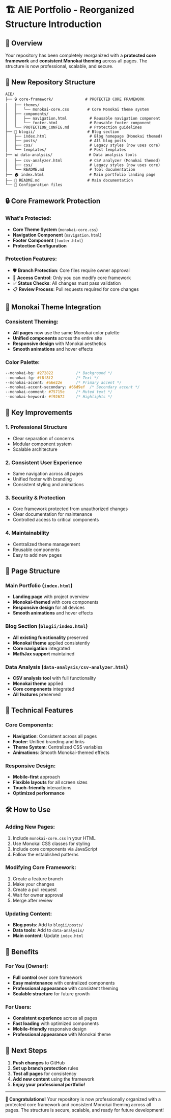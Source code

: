 # 🏗️ AIE Portfolio - Reorganized Structure Introduction

## 🎯 Overview

Your repository has been completely reorganized with a **protected core framework** and **consistent Monokai theming** across all pages. The structure is now professional, scalable, and secure.

## 📁 New Repository Structure

```
AIE/
├── 🔒 core-framework/              # PROTECTED CORE FRAMEWORK
│   ├── themes/
│   │   └── monokai-core.css        # Core Monokai theme system
│   ├── components/
│   │   ├── navigation.html          # Reusable navigation component
│   │   └── footer.html              # Reusable footer component
│   └── PROTECTION_CONFIG.md         # Protection guidelines
├── 📝 blogii/                       # Blog section
│   ├── index.html                   # Blog homepage (Monokai themed)
│   ├── posts/                       # All blog posts
│   ├── css/                         # Legacy styles (now uses core)
│   └── templates/                   # Post templates
├── 📊 data-analysis/                # Data analysis tools
│   ├── csv-analyzer.html            # CSV analyzer (Monokai themed)
│   ├── css/                         # Legacy styles (now uses core)
│   └── README.md                    # Tool documentation
├── 🏠 index.html                    # Main portfolio landing page
├── 📖 README.md                     # Main documentation
└── 🔧 Configuration files
```

## 🔒 Core Framework Protection

### What's Protected:
- **Core Theme System** (`monokai-core.css`)
- **Navigation Component** (`navigation.html`)
- **Footer Component** (`footer.html`)
- **Protection Configuration**

### Protection Features:
- 🛡️ **Branch Protection**: Core files require owner approval
- 🔐 **Access Control**: Only you can modify core framework
- ✅ **Status Checks**: All changes must pass validation
- 📋 **Review Process**: Pull requests required for core changes

## 🎨 Monokai Theme Integration

### Consistent Theming:
- **All pages** now use the same Monokai color palette
- **Unified components** across the entire site
- **Responsive design** with Monokai aesthetics
- **Smooth animations** and hover effects

### Color Palette:
```css
--monokai-bg: #272822          /* Background */
--monokai-fg: #f8f8f2          /* Text */
--monokai-accent: #a6e22e      /* Primary accent */
--monokai-accent-secondary: #66d9ef  /* Secondary accent */
--monokai-comment: #75715e     /* Muted text */
--monokai-keyword: #f92672     /* Highlights */
```

## 🚀 Key Improvements

### 1. **Professional Structure**
- Clear separation of concerns
- Modular component system
- Scalable architecture

### 2. **Consistent User Experience**
- Same navigation across all pages
- Unified footer with branding
- Consistent styling and animations

### 3. **Security & Protection**
- Core framework protected from unauthorized changes
- Clear documentation for maintenance
- Controlled access to critical components

### 4. **Maintainability**
- Centralized theme management
- Reusable components
- Easy to add new pages

## 📱 Page Structure

### Main Portfolio (`index.html`)
- **Landing page** with project overview
- **Monokai-themed** with core components
- **Responsive design** for all devices
- **Smooth animations** and hover effects

### Blog Section (`blogii/index.html`)
- **All existing functionality** preserved
- **Monokai theme** applied consistently
- **Core navigation** integrated
- **MathJax support** maintained

### Data Analysis (`data-analysis/csv-analyzer.html`)
- **CSV analysis tool** with full functionality
- **Monokai theme** applied
- **Core components** integrated
- **All features** preserved

## 🔧 Technical Features

### Core Components:
- **Navigation**: Consistent across all pages
- **Footer**: Unified branding and links
- **Theme System**: Centralized CSS variables
- **Animations**: Smooth Monokai-themed effects

### Responsive Design:
- **Mobile-first** approach
- **Flexible layouts** for all screen sizes
- **Touch-friendly** interactions
- **Optimized performance**

## 🛠️ How to Use

### Adding New Pages:
1. Include `monokai-core.css` in your HTML
2. Use Monokai CSS classes for styling
3. Include core components via JavaScript
4. Follow the established patterns

### Modifying Core Framework:
1. Create a feature branch
2. Make your changes
3. Create a pull request
4. Wait for owner approval
5. Merge after review

### Updating Content:
- **Blog posts**: Add to `blogii/posts/`
- **Data tools**: Add to `data-analysis/`
- **Main content**: Update `index.html`

## 🎯 Benefits

### For You (Owner):
- **Full control** over core framework
- **Easy maintenance** with centralized components
- **Professional appearance** with consistent theming
- **Scalable structure** for future growth

### For Users:
- **Consistent experience** across all pages
- **Fast loading** with optimized components
- **Mobile-friendly** responsive design
- **Professional appearance** with Monokai theme

## 🚀 Next Steps

1. **Push changes** to GitHub
2. **Set up branch protection** rules
3. **Test all pages** for consistency
4. **Add new content** using the framework
5. **Enjoy your professional portfolio!**

---

**🎉 Congratulations!** Your repository is now professionally organized with a protected core framework and consistent Monokai theming across all pages. The structure is secure, scalable, and ready for future development!
